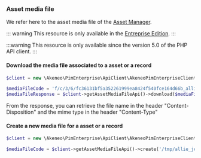 ### Asset media file

We refer here to the asset media file of the [Asset Manager](/documentation/asset-manager.html#the-asset-media-file).

::: warning
This resource is only available in the [Entreprise Edition](https://www.akeneo.com/enterprise-edition/).
:::

:::warning
This resource is only available since the version 5.0 of the PHP API client.
:::

#### Download the media file associated to a asset or a record

```php
$client = new \Akeneo\PimEnterprise\ApiClient\AkeneoPimEnterpriseClientBuilder('http://akeneo.com/')->buildAuthenticatedByPassword('client_id', 'secret', 'admin', 'admin');

$mediaFileCode = 'f/c/3/6/fc36131bf5a352261999ea8424f540fce164d66b_allie_jean_model_picture.png';
$mediaFileResponse = $client->getAssetMediaFileApi()->download($mediaFileCode);
```

From the response, you can retrieve the file name in the header "Content-Disposition" and the mime type in the header "Content-Type"

#### Create a new media file for a asset or a record

```php
$client = new \Akeneo\PimEnterprise\ApiClient\AkeneoPimEnterpriseClientBuilder('http://akeneo.com/')->buildAuthenticatedByPassword('client_id', 'secret', 'admin', 'admin');

$mediaFileCode = $client->getAssetMediaFileApi()->create('/tmp/allie_jean_model_picture.png');
```
